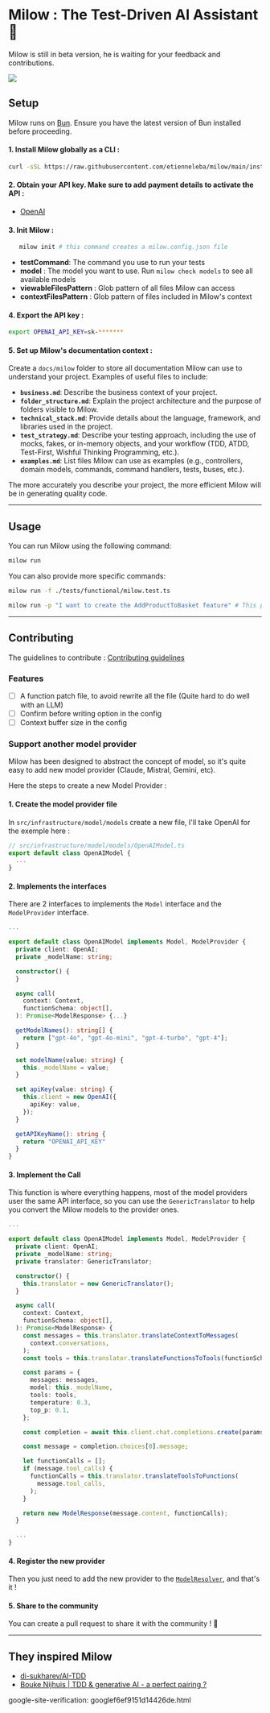 # Milow : The Test-Driven AI Assistant 🚀

Milow is still in beta version, he is waiting for your feedback and contributions.

![](docs/milow-2024-12-11_13.02.09.gif)

## Setup

Milow runs on [Bun](https://bun.sh/). Ensure you have the latest version of Bun installed before proceeding.

#### 1. Install Milow globally as a CLI :

   ```sh
   curl -sSL https://raw.githubusercontent.com/etienneleba/milow/main/install.sh | bash
   ```

#### 2. Obtain your API key. Make sure to add payment details to activate the API :

- [OpenAI](https://platform.openai.com/account/api-keys)

#### 3. Init Milow :

   ```sh
      milow init # this command creates a milow.config.json file
   ```

- **testCommand**: The command you use to run your tests
- **model** : The model you want to use. Run `milow check models` to see all available models
- **viewableFilesPattern** : Glob pattern of all files Milow can access
- **contextFilesPattern** : Glob pattern of files included in Milow's context

#### 4. Export the API key :

   ```sh
   export OPENAI_API_KEY=sk-*******
   ```

#### 5. Set up Milow's documentation context :

Create a `docs/milow` folder to store all documentation Milow can use to understand your project. Examples of useful
files to include:

- **`business.md`**: Describe the business context of your project.
- **`folder_structure.md`**: Explain the project architecture and the purpose of folders visible to Milow.
- **`technical_stack.md`**: Provide details about the language, framework, and libraries used in the project.
- **`test_strategy.md`**: Describe your testing approach, including the use of mocks, fakes, or in-memory objects, and
  your workflow (TDD, ATDD, Test-First, Wishful Thinking Programming, etc.).
- **`examples.md`**: List files Milow can use as examples (e.g., controllers, domain models, commands, command handlers,
  tests, buses, etc.).

The more accurately you describe your project, the more efficient Milow will be in generating quality code.


---

## Usage

You can run Milow using the following command:

```sh
milow run
```

You can also provide more specific commands:

```sh
milow run -f ./tests/functional/milow.test.ts
```

```sh
milow run -p "I want to create the AddProductToBasket feature" # This prompt will remain in Milow's context throughout the interaction
``` 

---

## Contributing

The guidelines to contribute : [Contributing guidelines](docs/CONTRIBUTING.md)

### Features

- [ ] A function patch file, to avoid rewrite all the file (Quite hard to do well with an LLM)
- [ ] Confirm before writing option in the config  
- [ ] Context buffer size in the config 

### Support another model provider 

Milow has been designed to abstract the concept of model, so it's quite easy to add new model provider (Claude, Mistral, Gemini, etc). 

Here the steps to create a new Model Provider : 

#### 1. Create the model provider file 

In `src/infrastructure/model/models` create a new file, I'll take OpenAI for the exemple here : 

```typescript
// src/infrastructure/model/models/OpenAIModel.ts
export default class OpenAIModel {
  ...
}
```

#### 2. Implements the interfaces 

There are 2 interfaces to implements the `Model` interface and the `ModelProvider` interface. 

```typescript
...

export default class OpenAIModel implements Model, ModelProvider {
  private client: OpenAI;
  private _modelName: string;

  constructor() {
  }

  async call(
    context: Context,
    functionSchema: object[],
  ): Promise<ModelResponse> {...}

  getModelNames(): string[] {
    return ["gpt-4o", "gpt-4o-mini", "gpt-4-turbo", "gpt-4"];
  }

  set modelName(value: string) {
    this._modelName = value;
  }

  set apiKey(value: string) {
    this.client = new OpenAI({
      apiKey: value,
    });
  }

  getAPIKeyName(): string {
    return "OPENAI_API_KEY"
  }
}

```

#### 3. Implement the Call 

This function is where everything happens, most of the model providers user the same API interface, so you can use the `GenericTranslator` to help you convert the Milow models to the provider ones. 

```typescript
...

export default class OpenAIModel implements Model, ModelProvider {
  private client: OpenAI;
  private _modelName: string;
  private translator: GenericTranslator;

  constructor() {
    this.translator = new GenericTranslator();
  }

  async call(
    context: Context,
    functionSchema: object[],
  ): Promise<ModelResponse> {
    const messages = this.translator.translateContextToMessages(
      context.conversations,
    );
    const tools = this.translator.translateFunctionsToTools(functionSchema);

    const params = {
      messages: messages,
      model: this._modelName,
      tools: tools,
      temperature: 0.3,
      top_p: 0.1,
    };

    const completion = await this.client.chat.completions.create(params);

    const message = completion.choices[0].message;

    let functionCalls = [];
    if (message.tool_calls) {
      functionCalls = this.translator.translateToolsToFunctions(
        message.tool_calls,
      );
    }

    return new ModelResponse(message.content, functionCalls);
  }

  ...
}

```

#### 4. Register the new provider

Then you just need to add the new provider to the [`ModelResolver`](src/infrastructure/model/ModelResolver.ts), and that's it ! 

#### 5. Share to the community

You can create a pull request to share it with the community ! 🚀

---

## They inspired Milow

- [di-sukharev/AI-TDD](https://github.com/di-sukharev/AI-TDD)
- [Bouke Nijhuis | TDD & generative AI - a perfect pairing ?](https://www.youtube.com/watch?v=HpYpctLxfJk)



google-site-verification: googlef6ef9151d14426de.html

